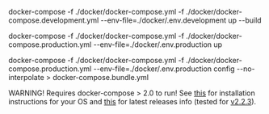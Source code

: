 
docker-compose -f ./docker/docker-compose.yml -f ./docker/docker-compose.development.yml --env-file=./docker/.env.development up --build

docker-compose -f ./docker/docker-compose.yml -f ./docker/docker-compose.production.yml --env-file=./docker/.env.production up

docker-compose -f ./docker/docker-compose.yml -f ./docker/docker-compose.production.yml --env-file=./docker/.env.production config --no-interpolate > docker-compose.bundle.yml

WARNING! Requires docker-compose > 2.0 to run!
See [this](https://docs.docker.com/compose/install) for installation instructions for your OS and [this](https://github.com/docker/compose/releases/latest) for latest releases info (tested for [v2.2.3](https://github.com/docker/compose/releases/tag/v2.2.3)).
